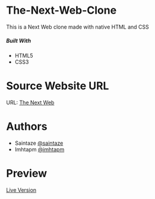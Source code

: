 # The-Next-Web-Clone
This is a Next Web clone made with native HTML and CSS

##### Built With
+ HTML5
+ CSS3

# Source Website URL 

URL: [The Next Web](https://thenextweb.com/)

# Authors
+ Saintaze [@saintaze](https://github.com/saintaze/)
+ Imhtapm [@imhtapm](https://github.com/imhtapm)

# Preview
[Live Version](https://the-next-web-clone.imhta.now.sh)
